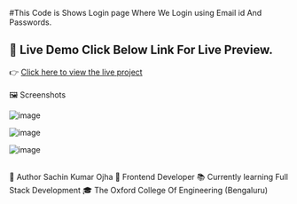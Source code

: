 #This Code is Shows Login page Where We Login using Email id And Passwords.
<br>

## 🔗 Live Demo Click  Below Link For Live Preview.

👉 [Click here to view the live project](https://SachinOjha2001.github.io/LoginPage/)
<br><br>
🖼 Screenshots

![image](https://github.com/user-attachments/assets/14358681-4a26-4fc9-8ada-c02d0e97797c)

![image](https://github.com/user-attachments/assets/63aa27a1-9826-420b-a6a8-77729aa2086d)

![image](https://github.com/user-attachments/assets/ebba2bb6-0a7a-4db2-8683-50d1934edb04)




<br>
👤 Author
Sachin Kumar Ojha
💼 Frontend Developer
📚 Currently learning Full Stack Development
🎓 The Oxford College Of Engineering (Bengaluru)
